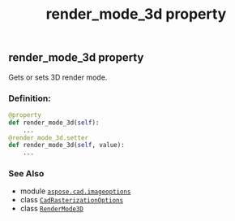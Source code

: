 ﻿---
title: render_mode_3d property
second_title: Aspose.CAD for Python via .NET API References
description: 
type: docs
weight: 270
url: /python-net/aspose.cad.imageoptions/cadrasterizationoptions/render_mode_3d/
is_root: false
---

## render_mode_3d property


Gets or sets 3D render mode.
### Definition:
```python
@property
def render_mode_3d(self):
    ...
@render_mode_3d.setter
def render_mode_3d(self, value):
    ...
```

### See Also
* module [`aspose.cad.imageoptions`](../../)
* class [`CadRasterizationOptions`](/cad/python-net/aspose.cad.imageoptions/cadrasterizationoptions)
* class [`RenderMode3D`](/cad/python-net/aspose.cad.imageoptions/rendermode3d)
